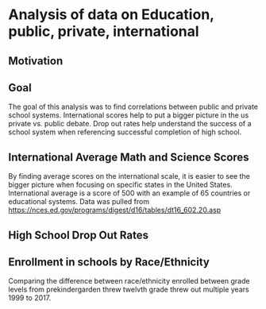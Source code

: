 # Analysis of data on Education, public, private, international

## Motivation

## Goal 
The goal of this analysis was to find correlations between public and private school systems. International scores help to put a bigger picture in the us private vs. public debate. Drop out rates help understand the success of a school system when referencing successful completion of high school. 

## International Average Math and Science Scores
By finding average scores on the international scale, it is easier to see the bigger picture when focusing on specific states in the United States. International average is a score of 500 with an example of 65 countries or educational systems. Data was pulled from https://nces.ed.gov/programs/digest/d16/tables/dt16_602.20.asp 

## High School Drop Out Rates

## Enrollment in schools by Race/Ethnicity 
Comparing the difference between race/ethnicity enrolled between grade levels from prekindergarden threw twelvth grade threw out multiple years 1999 to 2017.

